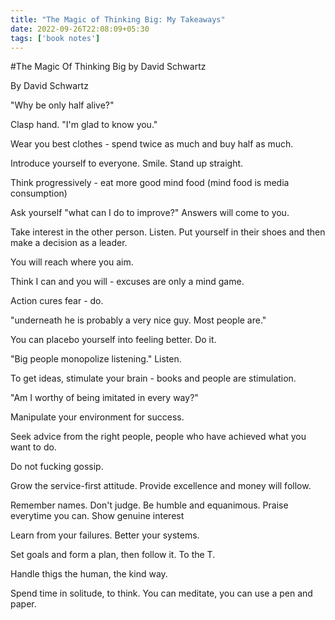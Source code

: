```yaml
---
title: "The Magic of Thinking Big: My Takeaways"
date: 2022-09-26T22:08:09+05:30
tags: ['book notes']
---
```

#The Magic Of Thinking Big by David Schwartz

By David Schwartz

"Why be only half alive?"

Clasp hand. "I'm glad to know you."

Wear you best clothes - spend twice as much and buy half as much.

Introduce yourself to everyone. Smile. Stand up straight.

Think progressively - eat more good mind food (mind food is media consumption)

Ask yourself "what can I do to improve?" Answers will come to you.

Take interest in the other person. Listen. Put yourself in their shoes and then make a decision as a leader.

You will reach where you aim.

Think I can and you will - excuses are only a mind game.

Action cures fear - do.

"underneath he is probably a very nice guy. Most people are."

You can placebo yourself into feeling better. Do it.

"Big people monopolize listening." Listen.

To get ideas, stimulate your brain - books and people are stimulation.

"Am I worthy of being imitated in every way?"

Manipulate your environment for success.

Seek advice from the right people, people who have achieved what you want to do.

Do not fucking gossip.

Grow the service-first attitude. Provide excellence and money will follow.

Remember names. Don't judge. Be humble and equanimous. Praise everytime you can. Show genuine interest

Learn from your failures. Better your systems.

Set goals and form a plan, then follow it. To the T.

Handle thigs the human, the kind way.

Spend time in solitude, to think. You can meditate, you can use a pen and paper.
